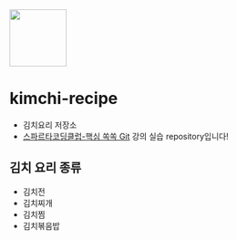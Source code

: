 <img src="https://cdn.imweb.me/thumbnail/20200415/6b6e035658bac.png" height="100"/>

# kimchi-recipe
- 김치요리 저장소
- [스파르타코딩클럽-핵심 쏙쏙 Git](https://spartacodingclub.kr/online/git) 강의 실습 repository입니다!


## 김치 요리 종류
- 김치전
- 김치찌개
- 김치찜
- 김치볶음밥
